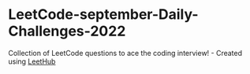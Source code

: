 # LeetCode-september-Daily-Challenges-2022
Collection of LeetCode questions to ace the coding interview! - Created using [LeetHub](https://github.com/QasimWani/LeetHub)
